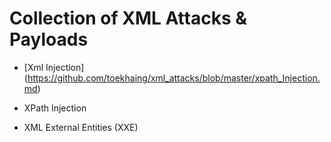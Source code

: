 
# Collection of XML Attacks &amp; Payloads

* [Xml Injection] (https://github.com/toekhaing/xml_attacks/blob/master/xpath_Injection.md)

* XPath Injection

* XML External Entities (XXE)

